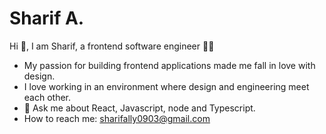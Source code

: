 # Sharif A.

Hi 👋, I am Sharif, a frontend software engineer 👨‍💻

- My passion for building frontend applications made me fall in love with design.
- I love working in an environment where design and engineering meet each other.
- 💬 Ask me about React, Javascript, node and Typescript.
- How to reach me: [sharifally0903@gmail.com](mailto:sharifally0903@gmail.com)

<!---
| <img align="center" src="https://github-readme-stats.vercel.app/api?username=sharibeast&show_icons=true&include_all_commits=true&theme=dark&hide_border=true" alt="sharibeast's github stats" /> | <img align="center" src="https://github-readme-stats.vercel.app/api/top-langs/?username=sharibeast&theme=dark&hide=html,handlebars,css,pug,sass&langs_count=8&layout=compact"> |
| ------------- | ------------- |
-->

